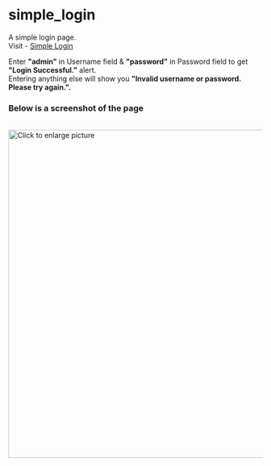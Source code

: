 # simple_login
A simple login page.<br>
Visit - <a href= "https://gun-striker.github.io/simple_login/" target="_blank" rel="noopener noreferrer"> Simple Login </a> 

Enter <b>"admin"</b> in Username field & <b>"password"</b> in Password field to get <b>"Login Successful."</b> alert.
<br>
Entering anything else will show you <b>"Invalid username or password. Please try again.".</b>

<h3>Below is a screenshot of the page</h3><br> 
<a href="https://drive.google.com/uc?export=view&id=19yAx-wysMwODZWKdLLG1wUYXaWUItC3d"><img src="https://drive.google.com/uc?export=view&id=19yAx-wysMwODZWKdLLG1wUYXaWUItC3d" style="width: 650px; max-width: 100%; height: auto" title="Click to enlarge picture" />

